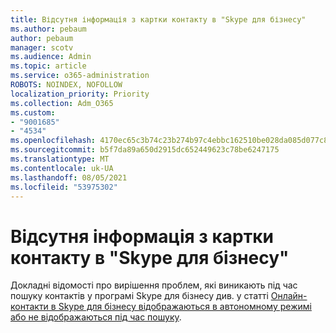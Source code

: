 ```yaml
---
title: Відсутня інформація з картки контакту в "Skype для бізнесу"
ms.author: pebaum
author: pebaum
manager: scotv
ms.audience: Admin
ms.topic: article
ms.service: o365-administration
ROBOTS: NOINDEX, NOFOLLOW
localization_priority: Priority
ms.collection: Adm_O365
ms.custom:
- "9001685"
- "4534"
ms.openlocfilehash: 4170ec65c3b74c23b274b97c4ebbc162510be028da085d077c8bc69d5c6ba227
ms.sourcegitcommit: b5f7da89a650d2915dc652449623c78be6247175
ms.translationtype: MT
ms.contentlocale: uk-UA
ms.lasthandoff: 08/05/2021
ms.locfileid: "53975302"
---
```

# <a name="missing-contact-card-information-in-skype-for-business"></a>Відсутня інформація з картки контакту в "Skype для бізнесу"

Докладні відомості про вирішення проблем, які виникають під час пошуку контактів у програмі Skype для бізнесу див. у статті [Онлайн-контакти в Skype для бізнесу відображаються в автономному режимі або не відображаються під час пошуку](https://docs.microsoft.com/skypeforbusiness/troubleshoot/online-contacts/contacts-offline-not-searchable).
